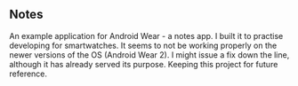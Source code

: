 Notes
--------------

An example application for Android Wear - a notes app. I built it to practise developing for smartwatches. It seems to not be working properly on the newer versions of the OS (Android Wear 2). I might issue a fix down the line, although it has already served its purpose. Keeping this project for future reference.
